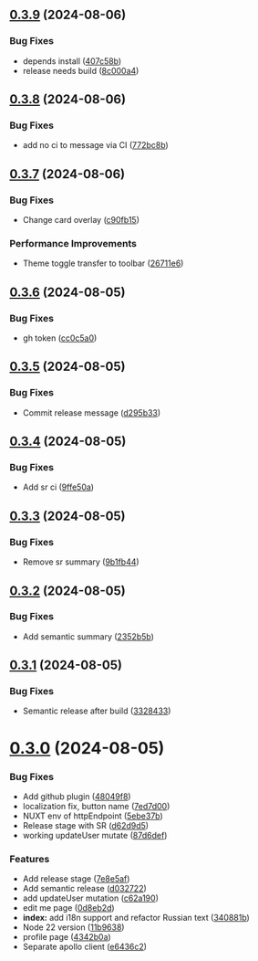 ## [0.3.9](https://github.com/devind-team/bt-parts/compare/v0.3.8...v0.3.9) (2024-08-06)


### Bug Fixes

* depends install ([407c58b](https://github.com/devind-team/bt-parts/commit/407c58b8de3a495511137de3043e569e4326c7ee))
* release needs build ([8c000a4](https://github.com/devind-team/bt-parts/commit/8c000a4e18705b8307f3ef7921d75567780e5210))

## [0.3.8](https://github.com/devind-team/bt-parts/compare/v0.3.7...v0.3.8) (2024-08-06)


### Bug Fixes

* add no ci to message via CI ([772bc8b](https://github.com/devind-team/bt-parts/commit/772bc8b12effccb8c27cf25c48de6a2cfe473345))

## [0.3.7](https://github.com/devind-team/bt-parts/compare/v0.3.6...v0.3.7) (2024-08-06)


### Bug Fixes

* Change card overlay ([c90fb15](https://github.com/devind-team/bt-parts/commit/c90fb15da35494d2b121f288e876fad44816391f))


### Performance Improvements

* Theme toggle transfer to toolbar ([26711e6](https://github.com/devind-team/bt-parts/commit/26711e6c7580973d1c46bd4e0cca3008e20a1394))

## [0.3.6](https://github.com/devind-team/bt-parts/compare/v0.3.5...v0.3.6) (2024-08-05)


### Bug Fixes

* gh token ([cc0c5a0](https://github.com/devind-team/bt-parts/commit/cc0c5a0458c3be4a07d0d2f055e29f9f7a554485))

## [0.3.5](https://github.com/devind-team/bt-parts/compare/v0.3.4...v0.3.5) (2024-08-05)


### Bug Fixes

* Commit release message ([d295b33](https://github.com/devind-team/bt-parts/commit/d295b33d4b2e9dd7600e1de5457bfdfde759f266))

## [0.3.4](https://github.com/devind-team/bt-parts/compare/v0.3.3...v0.3.4) (2024-08-05)


### Bug Fixes

* Add sr ci ([9ffe50a](https://github.com/devind-team/bt-parts/commit/9ffe50aa8796346e3007f01fb9e7bc75f32811d9))

## [0.3.3](https://github.com/devind-team/bt-parts/compare/v0.3.2...v0.3.3) (2024-08-05)


### Bug Fixes

* Remove sr summary ([9b1fb44](https://github.com/devind-team/bt-parts/commit/9b1fb44a890bbc401d895775be91c19fe3622604))

## [0.3.2](https://github.com/devind-team/bt-parts/compare/v0.3.1...v0.3.2) (2024-08-05)


### Bug Fixes

* Add semantic summary ([2352b5b](https://github.com/devind-team/bt-parts/commit/2352b5b371b5abe1ff5725955454075caccb6bd9))

## [0.3.1](https://github.com/devind-team/bt-parts/compare/v0.3.0...v0.3.1) (2024-08-05)


### Bug Fixes

* Semantic release after build ([3328433](https://github.com/devind-team/bt-parts/commit/332843389a0d7b7f9d00333cd5160958bed3cf96))

# [0.3.0](https://github.com/devind-team/bt-parts/compare/v0.2.3...v0.3.0) (2024-08-05)


### Bug Fixes

* Add github plugin ([48049f8](https://github.com/devind-team/bt-parts/commit/48049f81d2d6be15e79e931b6bc57fea7968e074))
* localization fix, button name ([7ed7d00](https://github.com/devind-team/bt-parts/commit/7ed7d00ed60482d58bb52b8934316443a93358bc))
* NUXT env of httpEndpoint ([5ebe37b](https://github.com/devind-team/bt-parts/commit/5ebe37b1417ab837a8a4fd34e9c0381a81db5872))
* Release stage with SR ([d62d9d5](https://github.com/devind-team/bt-parts/commit/d62d9d55d04b57660f1dc1beac2ee54097e03836))
* working updateUser mutate ([87d6def](https://github.com/devind-team/bt-parts/commit/87d6def82e38b6c6f137e4d771852b36c3333778))


### Features

* Add release stage ([7e8e5af](https://github.com/devind-team/bt-parts/commit/7e8e5af51f4fdcf481123513342d39476d12a05e))
* Add semantic release ([d032722](https://github.com/devind-team/bt-parts/commit/d0327228fe450b649da5e637e8b2dc2bc64fb9d6))
* add updateUser mutation ([c62a190](https://github.com/devind-team/bt-parts/commit/c62a1909b4fa428902345fdda14e3af84cbc55e0))
* edit me page ([0d8eb2d](https://github.com/devind-team/bt-parts/commit/0d8eb2d4f96e5a31926b5df6431d976015358764))
* **index:** add i18n support and refactor Russian text ([340881b](https://github.com/devind-team/bt-parts/commit/340881bc91a91e9662182ed208e079b6f70c19d2))
* Node 22 version ([11b9638](https://github.com/devind-team/bt-parts/commit/11b9638b9283e27cf825ea97745e552a2e5feb89))
* profile page ([4342b0a](https://github.com/devind-team/bt-parts/commit/4342b0ab5f715f3d58107eaf9a4a521f78de031d))
* Separate apollo client ([e6436c2](https://github.com/devind-team/bt-parts/commit/e6436c2f49ce630a67d126deb763dd1d5e0b4c83))

